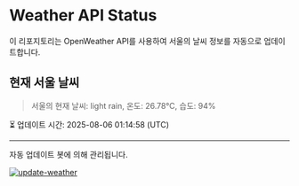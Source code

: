 
# Weather API Status

이 리포지토리는 OpenWeather API를 사용하여 서울의 날씨 정보를 자동으로 업데이트합니다.

## 현재 서울 날씨
> 서울의 현재 날씨: light rain, 온도: 26.78°C, 습도: 94%

⏳ 업데이트 시간: 2025-08-06 01:14:58 (UTC)

---
자동 업데이트 봇에 의해 관리됩니다.

[![update-weather](https://github.com/YeonjiKim0316/fisa05-weather-api2/actions/workflows/update-weather.yml/badge.svg)](https://github.com/YeonjiKim0316/fisa05-weather-api2/actions/workflows/update-weather.yml)
